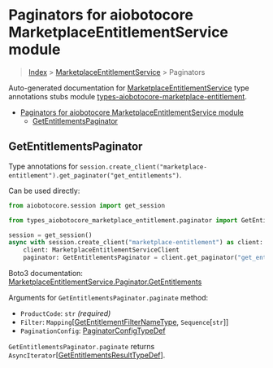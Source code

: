<a id="paginators-for-aiobotocore-marketplaceentitlementservice-module"></a>

# Paginators for aiobotocore MarketplaceEntitlementService module

> [Index](../README.md) > [MarketplaceEntitlementService](./README.md) >
> Paginators

Auto-generated documentation for
[MarketplaceEntitlementService](https://boto3.amazonaws.com/v1/documentation/api/latest/reference/services/marketplace-entitlement.html#MarketplaceEntitlementService)
type annotations stubs module
[types-aiobotocore-marketplace-entitlement](https://pypi.org/project/types-aiobotocore-marketplace-entitlement/).

- [Paginators for aiobotocore MarketplaceEntitlementService module](#paginators-for-aiobotocore-marketplaceentitlementservice-module)
  - [GetEntitlementsPaginator](#getentitlementspaginator)

<a id="getentitlementspaginator"></a>

## GetEntitlementsPaginator

Type annotations for
`session.create_client("marketplace-entitlement").get_paginator("get_entitlements")`.

Can be used directly:

```python
from aiobotocore.session import get_session

from types_aiobotocore_marketplace_entitlement.paginator import GetEntitlementsPaginator

session = get_session()
async with session.create_client("marketplace-entitlement") as client:
    client: MarketplaceEntitlementServiceClient
    paginator: GetEntitlementsPaginator = client.get_paginator("get_entitlements")
```

Boto3 documentation:
[MarketplaceEntitlementService.Paginator.GetEntitlements](https://boto3.amazonaws.com/v1/documentation/api/latest/reference/services/marketplace-entitlement.html#MarketplaceEntitlementService.Paginator.GetEntitlements)

Arguments for `GetEntitlementsPaginator.paginate` method:

- `ProductCode`: `str` *(required)*
- `Filter`:
  `Mapping`\[[GetEntitlementFilterNameType](./literals.md#getentitlementfilternametype),
  `Sequence`\[`str`\]\]
- `PaginationConfig`:
  [PaginatorConfigTypeDef](./type_defs.md#paginatorconfigtypedef)

`GetEntitlementsPaginator.paginate` returns
`AsyncIterator`\[[GetEntitlementsResultTypeDef](./type_defs.md#getentitlementsresulttypedef)\].
